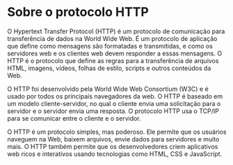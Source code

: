 # Sobre o protocolo HTTP

O Hypertext Transfer Protocol (HTTP) é um protocolo de comunicação para transferência de dados na World Wide Web. É um protocolo de aplicação que define como mensagens são formatadas e transmitidas, e como os servidores web e os clientes web devem responder a essas mensagens. O HTTP é o protocolo que define as regras para a transferência de arquivos HTML, imagens, vídeos, folhas de estilo, scripts e outros conteúdos da Web.

O HTTP foi desenvolvido pela World Wide Web Consortium (W3C) e é usado por todos os principais navegadores da web. O HTTP é baseado em um modelo cliente-servidor, no qual o cliente envia uma solicitação para o servidor e o servidor envia uma resposta. O protocolo HTTP usa o TCP/IP para se comunicar entre o cliente e o servidor.

O HTTP é um protocolo simples, mas poderoso. Ele permite que os usuários naveguem na Web, baixem arquivos, envie dados para servidores e muito mais. O HTTP também permite que os desenvolvedores criem aplicativos web ricos e interativos usando tecnologias como HTML, CSS e JavaScript.

